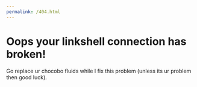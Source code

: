 ```yaml
---
permalink: /404.html
---
```


# Oops your linkshell connection has broken!

Go replace ur chocobo fluids while I fix this problem (unless its ur problem then good luck).
